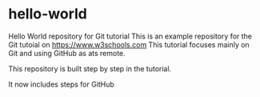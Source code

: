 # hello-world
Hello World repository for Git tutorial
This is an example repository for the Git tutoial on https://www.w3schools.com
This tutorial focuses mainly on Git and using GitHub as ats remote.

This repository is built step by step in the tutorial.

It now includes steps for GitHub
